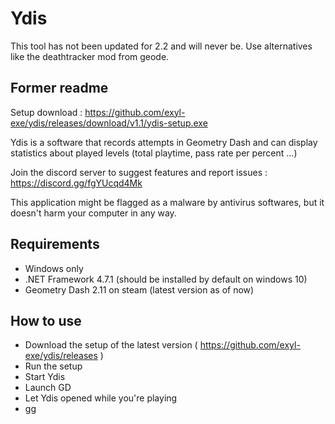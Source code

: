 # Ydis #
This tool has not been updated for 2.2 and will never be. Use alternatives like the deathtracker mod from geode.

## Former readme
Setup download : https://github.com/exyl-exe/ydis/releases/download/v1.1/ydis-setup.exe

Ydis is a software that records attempts in Geometry Dash and can display statistics about played levels (total playtime, pass rate per percent ...)

Join the discord server to suggest features and report issues : <https://discord.gg/fgYUcqd4Mk>

This application might be flagged as a malware by antivirus softwares, but it doesn't harm your computer in any way.

## Requirements ##

- Windows only
- .NET Framework 4.7.1 (should be installed by default on windows 10)
- Geometry Dash 2.11 on steam (latest version as of now)

## How to use ##

- Download the setup of the latest version ( <https://github.com/exyl-exe/ydis/releases> )
- Run the setup
- Start Ydis
- Launch GD
- Let Ydis opened while you're playing
- gg
